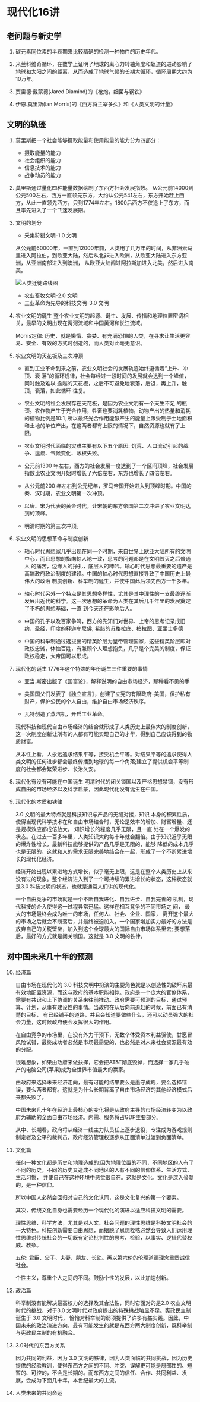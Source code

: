# 现代化16讲

## 老问题与新史学

1. 碳元素同位素的半衰期来比较精确的检测一种物件的历史年代。

2. 米兰科维奇循环，在数学上证明了地球的离心力转轴角度和轨道的进动影响了地球和太阳之间的距离，从而造成了地球气候的长期大循环，循环周期大约为10万年。

3. 贾雷德·戴蒙德(Jared Diamind)的《枪炮，细菌与钢铁》

4. 伊恩.莫里斯(Ian Morris)的《西方将主宰多久》和《人类文明的计量》 


## 文明的轨迹

1. 莫里斯把一个社会能够摄取能量和使用能量的能力分为四部分：
   - 摄取能量的能力
   - 社会组织的能力
   - 信息技术的能力
   - 战争动员的能力

2. 莫里斯通过量化四种能量数据绘制了东西方社会发展指数。
   从公元前14000到公元500左右，西方一直领先东方，大约从公元541左右，东方开始赶上西方，从此一直领先西方，只到1774年左右。1800后西方不仅追上了东方，而且率先进入了一个飞速发展期。


3. 文明的划分
   - 采集狩猎文明-1.0 文明
   
    从公元前60000年，一直到12000年前，人类用了几万年的时间，从非洲索马里进入阿拉伯，到欧亚大陆，然后从北非进入欧洲，从欧亚大陆进入东方亚洲，从亚洲南部进入到澳洲，
    从欧亚大陆闯过阿拉斯加进入北美，然后进入南美。

    ![人类迁徙路线图](https://github.com/lizj3624/mynote/tree/master/reading-notes/pictures/Spreading_homo_sapiens_la.svg)

   - 农业畜牧文明-2.0 文明 
   - 工业革命为先导的科技文明-3.0 文明

4. 农业文明的诞生
   整个农业文明的起源、诞生、发展、传播和地理位置密切相关，最早的文明出现在两河流域和中国黄河和长江流域。    

   Morris定律: 历史，就是懒惰、贪婪、有充满恐惧的人类，在寻求让生活更容易、安全、有效的方式时创造的，而人类对此毫无意识。

5. 农业文明的天花板及三次冲顶

   - 直到工业革命到来之前，农业文明社会的发展轨迹始终遵循着“上升、冲顶、衰 落”的循环规律，社会每经过一段时间的发展就会达到一个峰值，
   同时触及难以 逾越的天花板，之后不可避免地衰落，后退，再上升，触顶，衰落，如此循环 往复。

   - 农业文明的社会发展存在天花板，是因为农业文明有一个天生不足 的瓶颈。农作物产生于光合作用，牲畜也要消耗植物，动物产出的热量和消耗的植物比例是10:1, 
   所以最终光合作用能够产生的能量上限受制于土地面积和土地的单位产出，在这两者都有上限的情况下，自然资源也就有了上限。

   - 农业文明时代面临的灾难主要有以下五个原因: 饥荒、人口流动引起的战争、瘟疫、气候变化、政权失败。

   - 公元前1300 年左右，西方的社会发展一度达到了一个区间顶峰，社会发展指数比农业文明开始时增长了六倍左右，东方也增长了四倍左右。

   - 从公元前200 年左右到公元纪年，罗马帝国开始进入到顶峰时期。中国的秦、汉时期，农业文明第一次冲顶。

   - 以唐、宋为代表的黄金时代，让宋朝的东方帝国第二次冲进了农业文明达到的顶峰。

   - 明清时期的第三次冲顶。

6. 农业文明的思想革命与制度创新

   - 轴心时代思想家几乎出现在同一个时期，来自世界上欧亚大陆所有的文明中心，而且思想的指向惊人地一致，思考的问题都是在文明毁灭之后普通人
     的痛苦，边缘人的挣扎，底层人的呻吟。轴心时代思想最重要的遗产是高端政府政治制度的建设。中国的轴心时代思想直接导致了中国历史上最伟大的政治
     制度创新、科举制的诞生，并使中国此后领先西方一千多年。

   - 轴心时代另外一个特点是其思想多样性，尤其是其中理性的一支最终逐渐发展出近代的科学。这一次思想的革命为人类在其后几千年里的发展奠定了不朽的思想基础，一直
     到今天还在影响后人。

   - 中国的孔子以及百家争鸣，西方的先知们对世界、上帝的思考记录成旧约、圣经，印度的释迦牟尼佛, 希腊的苏格拉底、柏拉图、亚里士多德

   - 中国的科举制通过选拔出的精英阶层为皇帝管理国家，这些精英阶层即对政权忠诚，体恤百姓，有兼顾个人理想抱负，几乎是个完美的制度，保证政权稳定，大帝国可以形成。

7. 现代化的诞生
   1776年这个特殊的年份诞生三件重要的事情
   - 亚当.斯密出版了《国富论》，解释说明的自由市场经济，那种看不见的手

   - 美国国父们发表了《独立宣言》，创建了立宪的有限政府-美国，保护私有财产，保护公民的个人自由，维护自由市场经济秩序。

   - 瓦特创造了蒸汽机，开启工业革命。

   现代科技和现代自由市场经济的结合就形成了人类历史上最伟大的制度创新，这一次制度创新让所有的人都有可能实现自己的才华，得到自己应该得到的物质财富。

   从本性上看，人永远追求结果平等，接受机会平等。对结果平等的追求使得人类文明的任何进步都会最终传播到地球的每一个角落;建立了提供机会平等制度的社会都会繁荣进步、长治久安。


8. 现代化有没有可能在中国诞生
   明清时代的闭关锁国以及严格思想禁锢，没有形成自由的市场经济以及科学启蒙，因此现代化没有诞生在中国。

9. 现代化的本质和铁律

   3.0 文明的最大特点就是科技知识与产品的无缝对接，知识 本身的积累性质，使得当现代科学技术在和自由市场结合时，无论是效率的增加、财富增量、还是规模效应都成倍放大。
   知识增长的程度几乎无限，且一直 处在一个爆发的状态。在过去一百多年里，人类知识大约每十年就会翻倍。由于知识近乎无限的爆炸性增长，最新科技能够提供的产品几乎是无限的，能够
   降低的成本几乎也是无限的，这就和人的需求无限完美地结合在一起，形成了一个不断累进增长的现代化经济。

   经济开始出现以累进地方式增长，似乎毫无上限，这是在整个人类历史上从来没有过的现象。整个经济进入到了一个可持续的累进增长的状态，这种状态就是3.0 科技文明的状态，也就是通常人们讲的现代化。

   一个自由竞争的市场就是一个不断自我进化、自我进步、自我完善的 机制，现代科技的介入使得这一过程异常迅猛。这样在相互竞争的不同市场之 间，
   最大的市场最终会成为唯一的市场，任何人、社会、企业、国家，
   离开这个最大的市场之后就会不断落后，并最终被迫加入。一个国家增加实力最好的方法是放弃自己的关税壁垒，加入到这个全球最大的国际自由市场体系里去; 
   要想落后，最好的方式就是闭关锁国。这就是 3.0 文明的铁律。

## 对中国未来几十年的预测

10. 经济篇 

    自由市场在现代化的 3.0 科技文明中扮演的主要角色就是以创造性的破坏来最有效地配置资源，而这与政府的基本职能相悖。政府是一个庞大的官僚体系，
    需要有共识和上下协调的关系来往前推动。政府需要可预测的目标，通过预算、计划，从事有建设性的事情。当政府在从后向前追赶的时候，前面已有清楚的目标，
    有已经铺平的道路，并且会知道要做些什么，还可以动员强大的社会力量，这时候政府便会发挥很大的作用。

    在自由竞争的市场里，在没有外力干预下，无数个体受资本利益驱使，甘愿冒风险试错，最终成功者必然是市场最需要的，也必然是对未来社会资源最有效的分配。

    很难想象，如果由政府来做抉择，它会把AT&T彻底毁掉，而选择一家几乎破产的电脑公司(苹果)成为全世界市值最大的赢家。

    由政府来选择未来经济走向，最有可能的结果要么是墨守成规，要么选择错误，要么两者都有。这就是为什么长期背离了自由市场经济的其他经济模式后来都失败了。

    中国未来几十年在经济上最核心的变化将是从政府主导的市场经济转变为以政 府为辅助的全面自由市场经济。内需、服务将占GDP主要部分。

    从中、长期看，政府将从经济一线主力队员任上逐步退役，专注成为游戏规则制定者及公平的裁判员。政府经济管理权逐步从正面清单过渡到负面清单。

11. 文化篇

    任何一种文化都是历史和地理造成的:因为地理位置的不同，不同地区的人有了不同的历史，不同的历史又造成不同地区的人有不同的信仰体系、生活方式、生活习惯，
    并使自己在这种环境中感觉很自在。这就是文化。文化是深入骨髓的，是一种信仰。

    所以中国人必然会回归对自己的文化认同，这是文化复兴的第一个要素。

    其次，传统文化自身也需要经历一个现代化的演进以适应科技文明的需要。

    理性思维、科学方法，尤其是对人文、社会问题的理性思维是科技文明社会的一大特色。科技创新需要自由思想，而摆脱了思想桎梏必然会导致人们运用理性思维对传统社会的一切既有定论批判性的思考、检验，以事实、逻辑代替权威、教条。

    五伦: 君臣、父子、夫妻、朋友、长幼。再以第六伦的伦理道德理念重塑诚信社会。

    个性主义，尊重个人之间的不同。鼓励个性的发展，以此加速创新。

12. 政治篇

    科举制没有能解决最高权力的选择及其合法性，同时它面对的是2.0 农业文明 时代的挑战，对于3.0 文明时代对政府提出的特殊挑战略显不足。宪政民主制诞生于 3.0 文明时代，
    恰恰对科举制的弱项提供了许多有益实践。因此，中国未来的政治演进方向，最有可能发生的就是东西方两大制度创新，既科举制与宪政民主制的有机融合。

13. 3.0时代的东西方关系

    因为共同的利益，因为 3.0 文明的铁律，因为人类面临的共同挑战，因为历史 提供的经验教训，使得东西方之间的不同、冲突、误解更可能是局部性的、短暂的、可控的，不会是长期的。而东西方之间的信任、合作、共同利益、发 展，会成为下面几十年，本世纪最大的主流。

14. 人类未来的共同命运
